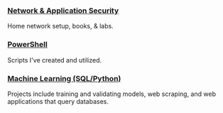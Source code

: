 ### [Network & Application Security](https://apl223.github.io/Portfolio/Cybersecurity/)

Home network setup, books, & labs.

### [PowerShell](https://github.com/Apl223/Portfolio/tree/main/PowerShell)

Scripts I've created and utilized.

### [Machine Learning (SQL/Python)](https://apl223.github.io/Portfolio/Machine-Learning/)

Projects include training and validating models, web scraping, and web applications that query databases.
